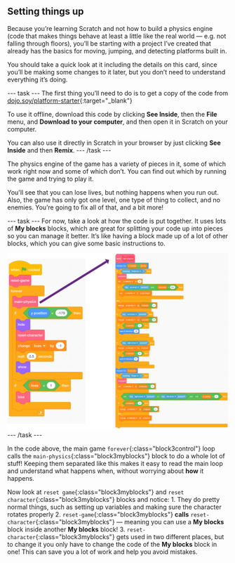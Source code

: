 ## Setting things up

Because you’re learning Scratch and not how to build a physics engine (code that makes things behave at least a little like the real world — e.g. not falling through floors), you’ll be starting with a project I’ve created that already has the basics for moving, jumping, and detecting platforms built in.

You should take a quick look at it including the details on this card, since you’ll be making some changes to it later, but you don’t need to understand everything it’s doing.

--- task ---
The first thing you’ll need to do is to get a copy of the code from [dojo.soy/platform-starter](http://dojo.soy/platform-starter){:target="_blank"} 

To use it offline, download this code by clicking **See Inside**, then the **File** menu, and **Download to your computer**, and then open it in Scratch on your computer.

You can also use it directly in Scratch in your browser by just clicking **See Inside** and then **Remix**.
--- /task ---

The physics engine of the game has a variety of pieces in it, some of which work right now and some of which don’t. You can find out which by running the game and trying to play it.

You'll see that you can lose lives, but nothing happens when you run out. Also, the game has only got one level, one type of thing to collect, and no enemies. You’re going to fix all of that, and a bit more!

--- task ---
For now, take a look at how the code is put together. It uses lots of **My blocks** blocks, which are great for splitting your code up into pieces so you can manage it better. It’s like having a block made up of a lot of other blocks, which you can give some basic instructions to.

![](images/setup2and3.png)
--- /task ---

In the code above, the main game `forever`{:class="block3control"} loop calls the `main-physics`{:class="block3myblocks"} block to do a whole lot of stuff! Keeping them separated like this makes it easy to read the main loop and understand what happens when, without worrying about **how** it happens.

Now look at `reset game`{:class="block3myblocks"} and `reset character`{:class="block3myblocks"} blocks and notice:
    1. They do pretty normal things, such as setting up variables and making sure the character rotates properly
    2. `reset-game`{:class="block3myblocks"} **calls** `reset-character`{:class="block3myblocks"} — meaning you can use a **My blocks** block inside another **My blocks** block!
    3. `reset-character`{:class="block3myblocks"} gets used in two different places, but to change it you only have to change the code of the **My blocks** block in one! This can save you a lot of work and help you avoid mistakes.
